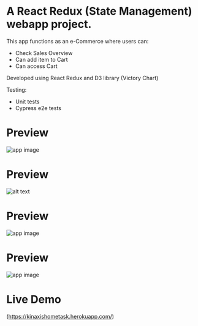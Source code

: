 # A React Redux (State Management) webapp project.
This app functions as an e-Commerce where users can:
* Check Sales Overview
* Can add item to Cart
* Can access Cart

Developed using React Redux and D3 library (Victory Chart)

Testing:
* Unit tests
* Cypress e2e tests

# Preview
![app image](https://imgur.com/T8Dm7hK.png)

# Preview
![alt text](https://imgur.com/qyulh46.png)

# Preview
![app image](https://imgur.com/K5U7cK2.png)

# Preview
![app image](https://imgur.com/o1q3skw.png)

# Live Demo
(https://kinaxishometask.herokuapp.com/)

